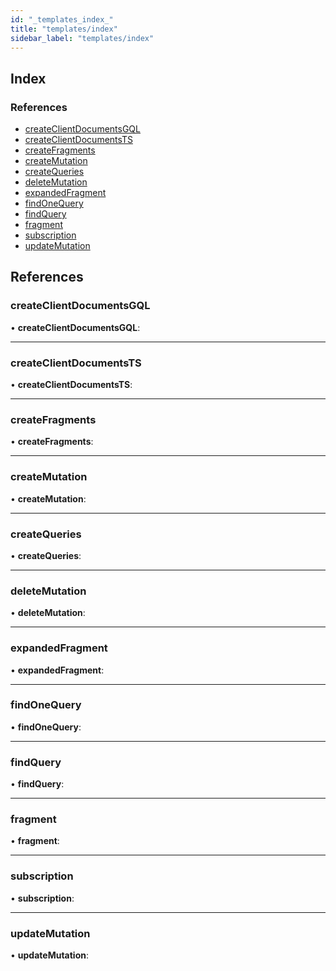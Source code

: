 ```yaml
---
id: "_templates_index_"
title: "templates/index"
sidebar_label: "templates/index"
---
```


## Index

### References

* [createClientDocumentsGQL](_templates_index_.md#createclientdocumentsgql)
* [createClientDocumentsTS](_templates_index_.md#createclientdocumentsts)
* [createFragments](_templates_index_.md#createfragments)
* [createMutation](_templates_index_.md#createmutation)
* [createQueries](_templates_index_.md#createqueries)
* [deleteMutation](_templates_index_.md#deletemutation)
* [expandedFragment](_templates_index_.md#expandedfragment)
* [findOneQuery](_templates_index_.md#findonequery)
* [findQuery](_templates_index_.md#findquery)
* [fragment](_templates_index_.md#fragment)
* [subscription](_templates_index_.md#subscription)
* [updateMutation](_templates_index_.md#updatemutation)

## References

###  createClientDocumentsGQL

• **createClientDocumentsGQL**:

___

###  createClientDocumentsTS

• **createClientDocumentsTS**:

___

###  createFragments

• **createFragments**:

___

###  createMutation

• **createMutation**:

___

###  createQueries

• **createQueries**:

___

###  deleteMutation

• **deleteMutation**:

___

###  expandedFragment

• **expandedFragment**:

___

###  findOneQuery

• **findOneQuery**:

___

###  findQuery

• **findQuery**:

___

###  fragment

• **fragment**:

___

###  subscription

• **subscription**:

___

###  updateMutation

• **updateMutation**:
